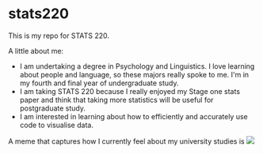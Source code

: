 # stats220
This is my repo for STATS 220. 

A little about me:

- I am undertaking a degree in Psychology and Linguistics. I love learning about people and language, so these majors really spoke to me. I'm in my fourth and final year of undergraduate study.
- I am taking STATS 220 because I really enjoyed my Stage one stats paper and think that taking more statistics will be useful for postgraduate study.
- I am interested in learning about how to efficiently and accurately use code to visualise data.

A meme that captures how I currently feel about my university studies is ![](https://tenor.com/en-GB/view/lawschool-studying-gif-26220844)
